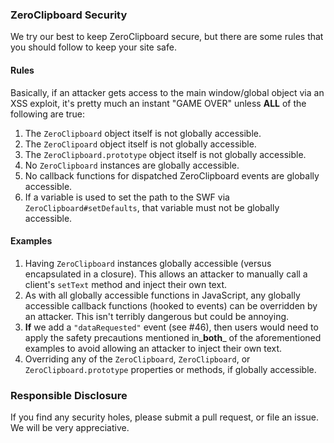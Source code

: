 ### ZeroClipboard Security

We try our best to keep ZeroClipboard secure, but there are some rules that you should follow to keep your site safe.

#### Rules

Basically, if an attacker gets access to the main window/global object via an XSS exploit, it's pretty much an instant "GAME OVER" unless **ALL** of the following are true:
 1. The `ZeroClipboard` object itself is not globally accessible.
 2. The `ZeroClipoard` object itself is not globally accessible.
 3. The `ZeroClipboard.prototype` object itself is not globally accessible.
 4. No `ZeroClipboard` instances are globally accessible.
 5. No callback functions for dispatched ZeroClipboard events are globally accessible.
 6. If a variable is used to set the path to the SWF via `ZeroClipboard#setDefaults`, that variable must not be globally accessible.

#### Examples

 1. Having `ZeroClipboard` instances globally accessible (versus encapsulated in a closure). This allows an attacker to manually call a client's `setText` method and inject their own text.
 2. As with all globally accessible functions in JavaScript, any globally accessible callback functions (hooked to events) can be overridden by an attacker. This isn't terribly dangerous but could be annoying.
 3. **If** we add a `"dataRequested"` event (see #46), then users would need to apply the safety precautions mentioned in_**both**_ of the aforementioned examples to avoid allowing an attacker to inject their own text.
 4. Overriding any of the `ZeroClipboard`, `ZeroClipboard`, or `ZeroClipboard.prototype` properties or methods, if globally accessible.

### Responsible Disclosure

If you find any security holes, please submit a pull request, or file an issue. We will be very appreciative.